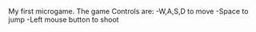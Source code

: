 My first microgame. 
The game Controls are: 
  -W,A,S,D to move
  -Space to jump
  -Left mouse button to shoot
